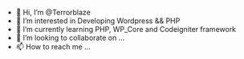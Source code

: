 - 👋 Hi, I’m @Terrorblaze
- 👀 I’m interested in Developing Wordpress && PHP
- 🌱 I’m currently learning PHP, WP_Core and Codeigniter framework
- 💞️ I’m looking to collaborate on ...
- 📫 How to reach me ...

<!---
Terrorblaze/Terrorblaze is a ✨ special ✨ repository because its `README.md` (this file) appears on your GitHub profile.
You can click the Preview link to take a look at your changes.
--->

